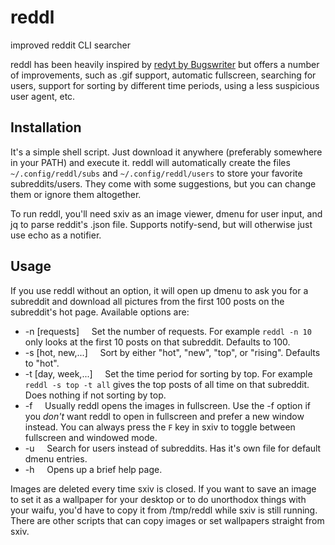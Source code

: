 # reddl
improved reddit CLI searcher

reddl has been heavily inspired by [redyt by Bugswriter](https://github.com/Bugswriter/redyt) but offers a number of improvements, such as .gif support, automatic fullscreen, searching for users, support for sorting by different time periods, using a less suspicious user agent, etc.

## Installation

It's a simple shell script. Just download it anywhere (preferably somewhere in your PATH) and execute it. reddl will automatically create the files `~/.config/reddl/subs` and `~/.config/reddl/users` to store your favorite subreddits/users. They come with some suggestions, but you can change them or ignore them altogether. 

To run reddl, you'll need sxiv as an image viewer, dmenu for user input, and jq to parse reddit's .json file. Supports notify-send, but will otherwise just use echo as a notifier.

## Usage

If you use reddl without an option, it will open up dmenu to ask you for a subreddit and download all pictures from the first 100 posts on the subreddit's hot page. Available options are:

- \-n [requests] &nbsp; &nbsp; Set the number of requests. For example `reddl -n 10` only looks at the first 10 posts on that subreddit. Defaults to 100.
- \-s [hot, new,...] &nbsp; &nbsp; Sort by either "hot", "new", "top", or "rising". Defaults to "hot".
- \-t [day, week,...] &nbsp; &nbsp; Set the time period for sorting by top. For example `reddl -s top -t all` gives the top posts of all time on that subreddit. Does nothing if not sorting by top.
- \-f &nbsp; &nbsp; Usually reddl opens the images in fullscreen. Use the -f option if you _don't_ want reddl to open in fullscreen and prefer a new window instead. You can always press the `F` key in sxiv to toggle between fullscreen and windowed mode.
- \-u &nbsp; &nbsp; Search for users instead of subreddits. Has it's own file for default dmenu entries.
- \-h &nbsp; &nbsp; Opens up a brief help page.

Images are deleted every time sxiv is closed. If you want to save an image to set it as a wallpaper for your desktop or to do unorthodox things with your waifu, you'd have to copy it from /tmp/reddl while sxiv is still running. There are other scripts that can copy images or set wallpapers straight from sxiv.
